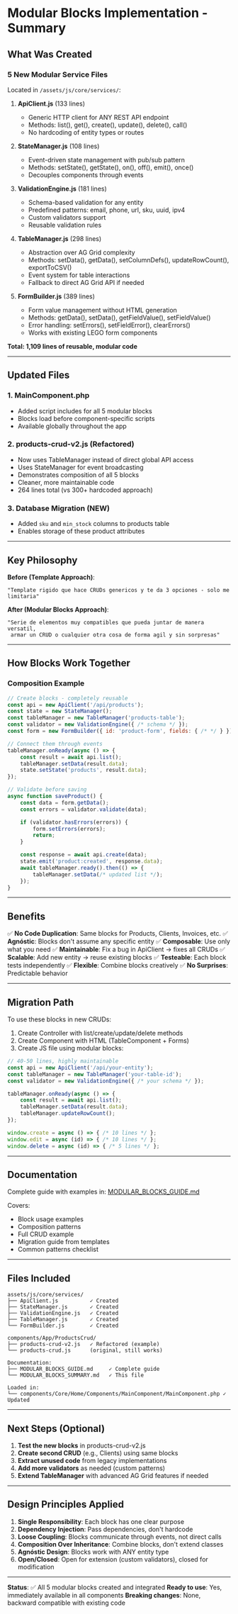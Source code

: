 # Modular Blocks Implementation - Summary

## What Was Created

### 5 New Modular Service Files
Located in `/assets/js/core/services/`:

1. **ApiClient.js** (133 lines)
   - Generic HTTP client for ANY REST API endpoint
   - Methods: list(), get(), create(), update(), delete(), call()
   - No hardcoding of entity types or routes

2. **StateManager.js** (108 lines)
   - Event-driven state management with pub/sub pattern
   - Methods: setState(), getState(), on(), off(), emit(), once()
   - Decouples components through events

3. **ValidationEngine.js** (181 lines)
   - Schema-based validation for any entity
   - Predefined patterns: email, phone, url, sku, uuid, ipv4
   - Custom validators support
   - Reusable validation rules

4. **TableManager.js** (298 lines)
   - Abstraction over AG Grid complexity
   - Methods: setData(), getData(), setColumnDefs(), updateRowCount(), exportToCSV()
   - Event system for table interactions
   - Fallback to direct AG Grid API if needed

5. **FormBuilder.js** (389 lines)
   - Form value management without HTML generation
   - Methods: getData(), setData(), getFieldValue(), setFieldValue()
   - Error handling: setErrors(), setFieldError(), clearErrors()
   - Works with existing LEGO form components

**Total: 1,109 lines of reusable, modular code**

---

## Updated Files

### 1. MainComponent.php
- Added script includes for all 5 modular blocks
- Blocks load before component-specific scripts
- Available globally throughout the app

### 2. products-crud-v2.js (Refactored)
- Now uses TableManager instead of direct global API access
- Uses StateManager for event broadcasting
- Demonstrates composition of all 5 blocks
- Cleaner, more maintainable code
- 264 lines total (vs 300+ hardcoded approach)

### 3. Database Migration (NEW)
- Added `sku` and `min_stock` columns to products table
- Enables storage of these product attributes

---

## Key Philosophy

**Before (Template Approach)**:
```
"Template rigido que hace CRUDs genericos y te da 3 opciones - solo me limitaria"
```

**After (Modular Blocks Approach)**:
```
"Serie de elementos muy compatibles que pueda juntar de manera versatil,
 armar un CRUD o cualquier otra cosa de forma agil y sin sorpresas"
```

---

## How Blocks Work Together

### Composition Example
```javascript
// Create blocks - completely reusable
const api = new ApiClient('/api/products');
const state = new StateManager();
const tableManager = new TableManager('products-table');
const validator = new ValidationEngine({ /* schema */ });
const form = new FormBuilder({ id: 'product-form', fields: { /* */ } });

// Connect them through events
tableManager.onReady(async () => {
    const result = await api.list();
    tableManager.setData(result.data);
    state.setState('products', result.data);
});

// Validate before saving
async function saveProduct() {
    const data = form.getData();
    const errors = validator.validate(data);

    if (validator.hasErrors(errors)) {
        form.setErrors(errors);
        return;
    }

    const response = await api.create(data);
    state.emit('product:created', response.data);
    await tableManager.ready().then(() => {
        tableManager.setData(/* updated list */);
    });
}
```

---

## Benefits

✅ **No Code Duplication**: Same blocks for Products, Clients, Invoices, etc.
✅ **Agnóstic**: Blocks don't assume any specific entity
✅ **Composable**: Use only what you need
✅ **Maintainable**: Fix a bug in ApiClient → fixes all CRUDs
✅ **Scalable**: Add new entity → reuse existing blocks
✅ **Testeable**: Each block tests independently
✅ **Flexible**: Combine blocks creatively
✅ **No Surprises**: Predictable behavior

---

## Migration Path

To use these blocks in new CRUDs:

1. Create Controller with list/create/update/delete methods
2. Create Component with HTML (TableComponent + Forms)
3. Create JS file using modular blocks:

```javascript
// 40-50 lines, highly maintainable
const api = new ApiClient('/api/your-entity');
const tableManager = new TableManager('your-table-id');
const validator = new ValidationEngine({ /* your schema */ });

tableManager.onReady(async () => {
    const result = await api.list();
    tableManager.setData(result.data);
    tableManager.updateRowCount();
});

window.create = async () => { /* 10 lines */ };
window.edit = async (id) => { /* 10 lines */ };
window.delete = async (id) => { /* 5 lines */ };
```

---

## Documentation

Complete guide with examples in: [MODULAR_BLOCKS_GUIDE.md](./MODULAR_BLOCKS_GUIDE.md)

Covers:
- Block usage examples
- Composition patterns
- Full CRUD example
- Migration guide from templates
- Common patterns checklist

---

## Files Included

```
assets/js/core/services/
├── ApiClient.js          ✓ Created
├── StateManager.js       ✓ Created
├── ValidationEngine.js   ✓ Created
├── TableManager.js       ✓ Created
└── FormBuilder.js        ✓ Created

components/App/ProductsCrud/
├── products-crud-v2.js   ✓ Refactored (example)
└── products-crud.js      (original, still works)

Documentation:
├── MODULAR_BLOCKS_GUIDE.md     ✓ Complete guide
└── MODULAR_BLOCKS_SUMMARY.md   ✓ This file

Loaded in:
└── components/Core/Home/Components/MainComponent/MainComponent.php ✓ Updated
```

---

## Next Steps (Optional)

1. **Test the new blocks** in products-crud-v2.js
2. **Create second CRUD** (e.g., Clients) using same blocks
3. **Extract unused code** from legacy implementations
4. **Add more validators** as needed (custom patterns)
5. **Extend TableManager** with advanced AG Grid features if needed

---

## Design Principles Applied

1. **Single Responsibility**: Each block has one clear purpose
2. **Dependency Injection**: Pass dependencies, don't hardcode
3. **Loose Coupling**: Blocks communicate through events, not direct calls
4. **Composition Over Inheritance**: Combine blocks, don't extend classes
5. **Agnóstic Design**: Blocks work with ANY entity type
6. **Open/Closed**: Open for extension (custom validators), closed for modification

---

**Status**: ✅ All 5 modular blocks created and integrated
**Ready to use**: Yes, immediately available in all components
**Breaking changes**: None, backward compatible with existing code
